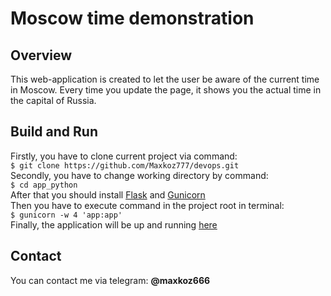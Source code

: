 # Moscow time demonstration

## Overview

This web-application is created to let the user be aware of the current time in Moscow. Every time you update the page, it shows you the actual time in the capital of Russia.

## Build and Run

Firstly, you have to clone current project via command:  
`$ git clone https://github.com/Maxkoz777/devops.git`  
Secondly, you have to change working directory by command:  
`$ cd app_python`  
After that you should install [Flask](https://phoenixnap.com/kb/install-flask) and [Gunicorn](https://flask.palletsprojects.com/en/2.2.x/deploying/gunicorn/)  
Then you have to execute command in the project root in terminal:  
`$ gunicorn -w 4 'app:app'`  
Finally, the application will be up and running [here](http://127.0.0.1:8000)

## Contact

You can contact me via telegram: **@maxkoz666**

